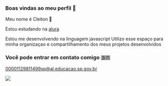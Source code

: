 ### Boas vindas ao meu perfil 🎱

 Meu nome é Cleiton 🍎
 
Estou estudando na [alura](https:\\www.alura.com.br)
 
 Estou me desenvolvendo na linguagem javascript
 Utilizo esse espaço para minha organizaçao e compartilhamento dos meus projetos desenvolvidos
 
### Você pode entrar em contato comigo 🇧🇷

00001129811499sp@al.educacao.sp.gov.br 


![](https://media1.tenor.com/m/5TkEsKdp_qQAAAAC/hasbulla-hasbulla-magomedov.gif)
